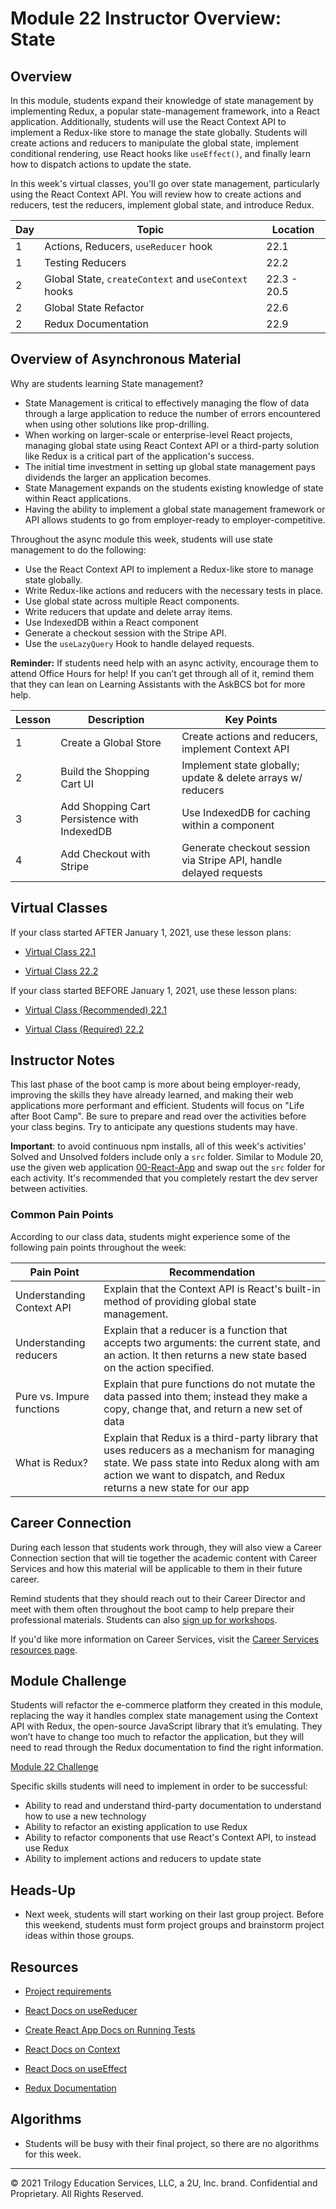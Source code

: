 # Module 22 Instructor Overview: State

## Overview

In this module, students expand their knowledge of state management by implementing Redux, a popular state-management framework, into a React application. Additionally, students will use the React Context API to implement a Redux-like store to manage the state globally. Students will create actions and reducers to manipulate the global state, implement conditional rendering, use React hooks like `useEffect()`, and finally learn how to dispatch actions to update the state.

In this week's virtual classes, you'll go over state management, particularly using the React Context API. You will review how to create actions and reducers, test the reducers, implement global state, and introduce Redux.

| Day | Topic                                                | Location    |
| --- | ---------------------------------------------------- | ----------- |
| 1   | Actions, Reducers, `useReducer` hook                 | 22.1        |
| 1   | Testing Reducers                                     | 22.2        |
| 2   | Global State, `createContext` and `useContext` hooks | 22.3 - 20.5 |
| 2   | Global State Refactor                                | 22.6        |
| 2   | Redux Documentation                                  | 22.9        |

## Overview of Asynchronous Material

Why are students learning State management?

* State Management is critical to effectively managing the flow of data through a large application to reduce the number of errors encountered when using other solutions like prop-drilling.
* When working on larger-scale or enterprise-level React projects, managing global state using React Context API or a third-party solution like Redux is a critical part of the application's success.
* The initial time investment in setting up global state management pays dividends the larger an application becomes.
* State Management expands on the students existing knowledge of state within React applications.
* Having the ability to implement a global state management framework or API allows students to go from employer-ready to employer-competitive.

Throughout the async module this week, students will use state management to do the following:

* Use the React Context API to implement a Redux-like store to manage state globally.
* Write Redux-like actions and reducers with the necessary tests in place.
* Use global state across multiple React components.
* Write reducers that update and delete array items.
* Use IndexedDB within a React component
* Generate a checkout session with the Stripe API.
* Use the `useLazyQuery` Hook to handle delayed requests.

**Reminder:** If students need help with an async activity, encourage them to attend Office Hours for help! If you can’t get through all of it, remind them that they can lean on Learning Assistants with the AskBCS bot for more help.

| Lesson | Description                                  | Key Points                                                        |
| ------ | -------------------------------------------- | ----------------------------------------------------------------- |
| 1      | Create a Global Store                        | Create actions and reducers, implement Context API                |
| 2      | Build the Shopping Cart UI                   | Implement state globally; update & delete arrays w/ reducers      |
| 3      | Add Shopping Cart Persistence with IndexedDB | Use IndexedDB for caching within a component                      |
| 4      | Add Checkout with Stripe                     | Generate checkout session via Stripe API, handle delayed requests |

## Virtual Classes

If your class started AFTER January 1, 2021, use these lesson plans:

* [Virtual Class 22.1](./22.1-REQUIRED.md)

* [Virtual Class 22.2](./22.2-REQUIRED.md)

If your class started BEFORE January 1, 2021, use these lesson plans:

* [Virtual Class (Recommended) 22.1](./22.1-RECOMMENDED.md)

* [Virtual Class (Required) 22.2](./22.2-REQUIRED.md)

## Instructor Notes

This last phase of the boot camp is more about being employer-ready, improving the skills they have already learned, and making their web applications more performant and efficient. Students will focus on "Life after Boot Camp". Be sure to prepare and read over the activities before your class begins. Try to anticipate any questions students may have.

**Important**: to avoid continuous npm installs, all of this week's activities' Solved and Unsolved folders include only a `src` folder. Similar to Module 20, use the given web application [00-React-App](../../01-Class-Content/22-State/01-Activities/00-React-App) and swap out the `src` folder for each activity. It's recommended that you completely restart the dev server between activities.

### Common Pain Points

According to our class data, students might experience some of the following pain points throughout the week:

| Pain Point                | Recommendation                                                                                                                                                                                                 |
| ------------------------- | --- |
| Understanding Context API | Explain that the Context API is React's built-in method of providing global state management.                                                                                                                  |
| Understanding reducers    | Explain that a reducer is a function that accepts two arguments: the current state, and an action. It then returns a new state based on the action specified.                                                  |
| Pure vs. Impure functions | Explain that pure functions do not mutate the data passed into them; instead they make a copy, change that, and return a new set of data                                                                       |
| What is Redux?            | Explain that Redux is a third-party library that uses reducers as a mechanism for managing state. We pass state into Redux along with am action we want to dispatch, and Redux returns a new state for our app |

## Career Connection

During each lesson that students work through, they will also view a Career Connection section that will tie together the academic content with Career Services and how this material will be applicable to them in their future career.

Remind students that they should reach out to their Career Director and meet with them often throughout the boot camp to help prepare their professional materials. Students can also [sign up for workshops](https://careerservicesonlineevents.splashthat.com/).

If you'd like more information on Career Services, visit the [Career Services resources page](https://mycareerspot.org/).

## Module Challenge

Students will refactor the e-commerce platform they created in this module, replacing the way it handles complex state management using the Context API with Redux, the open-source JavaScript library that it’s emulating. They won’t have to change too much to refactor the application, but they will need to read through the Redux documentation to find the right information.

[Module 22 Challenge](../../01-Class-Content/22-State/02-Challenge/README.md)

Specific skills students will need to implement in order to be successful:

* Ability to read and understand third-party documentation to understand how to use a new technology
* Ability to refactor an existing application to use Redux
* Ability to refactor components that use React's Context API, to instead use Redux
* Ability to implement actions and reducers to update state

## Heads-Up

* Next week, students will start working on their last group project. Before this weekend, students must form project groups and brainstorm project ideas within those groups.

## Resources

* [Project requirements](../../01-Class-Content/22-State/04-Supplemental/Project-Requirements.md)

* [React Docs on useReducer](https://reactjs.org/docs/hooks-reference.html#usereducer)

* [Create React App Docs on Running Tests](https://create-react-app.dev/docs/running-tests/)

* [React Docs on Context](https://reactjs.org/docs/context.html)

* [React Docs on useEffect](https://reactjs.org/docs/hooks-effect.html#tip-optimizing-performance-by-skipping-effects)

* [Redux Documentation](https://redux.js.org/)

## Algorithms

* Students will be busy with their final project, so there are no algorithms for this week.

---
© 2021 Trilogy Education Services, LLC, a 2U, Inc. brand. Confidential and Proprietary. All Rights Reserved.
